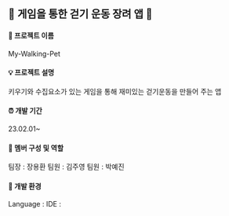
## 🚶 게임을 통한 걷기 운동 장려 앱 :walking:
#### 📱 프로젝트 이름
  My-Walking-Pet
#### 💡 프로젝트 설명
  키우기와 수집요소가 있는 게임을 통해 재미있는 걷기운동을 만들어 주는 앱
#### ⏰ 개발 기간
  23.02.01~
#### 👥 멤버 구성 및 역할
  팀장 : 장용환
  팀원 : 김주영
  팀원 : 박예진
#### 🧰 개발 환경
  Language : 
  IDE : 
